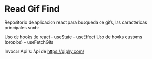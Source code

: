 # Read Gif Find

Repositorio de aplicacion react para busqueda de gifs, las caractericas principales sonb:

Uso de hooks de react
    - useState
    - useEffect
Uso de hooks customs (propios)
    - useFetchGifs

Invocar Api's:
    Api de https://giphy.com/